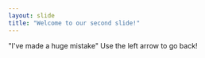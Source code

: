 ```yaml
---
layout: slide
title: "Welcome to our second slide!"
---
```

"I've made a huge mistake"
Use the left arrow to go back!
